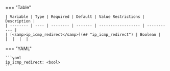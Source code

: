 <!--
  ~ Copyright (c) 2023-2024 Arista Networks, Inc.
  ~ Use of this source code is governed by the Apache License 2.0
  ~ that can be found in the LICENSE file.
  -->
=== "Table"

    | Variable | Type | Required | Default | Value Restrictions | Description |
    | -------- | ---- | -------- | ------- | ------------------ | ----------- |
    | [<samp>ip_icmp_redirect</samp>](## "ip_icmp_redirect") | Boolean |  |  |  |  |

=== "YAML"

    ```yaml
    ip_icmp_redirect: <bool>
    ```
